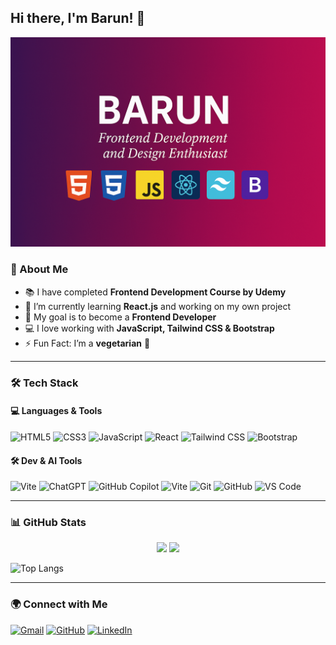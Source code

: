 ## Hi there, I'm Barun! 👋

![Banner](https://raw.githubusercontent.com/barundas97/barundas97/main/banner.png)

### 🚀 About Me
- 📚 I have completed **Frontend Development Course by Udemy**
- 🌱 I’m currently learning **React.js** and working on my own project
- 🎯 My goal is to become a **Frontend Developer**
- 💻 I love working with **JavaScript, Tailwind CSS & Bootstrap**
- ⚡ Fun Fact: I’m a **vegetarian** 🥗

---

### 🛠️ Tech Stack

#### 💻 Languages & Tools
![HTML5](https://img.shields.io/badge/-HTML5-E34F26?style=flat-square&logo=html5&logoColor=white)
![CSS3](https://img.shields.io/badge/-CSS3-1572B6?style=flat-square&logo=css3)
![JavaScript](https://img.shields.io/badge/-JavaScript-F7DF1E?style=flat-square&logo=javascript&logoColor=black)
![React](https://img.shields.io/badge/-React-61DAFB?style=flat-square&logo=react&logoColor=black)
![Tailwind CSS](https://img.shields.io/badge/-TailwindCSS-38B2AC?style=flat-square&logo=tailwind-css)
![Bootstrap](https://img.shields.io/badge/-Bootstrap-7952B3?style=flat-square&logo=bootstrap)

#### 🛠 Dev & AI Tools
![Vite](https://img.shields.io/badge/-Vite-646CFF?style=flat-square&logo=vite&logoColor=white)
![ChatGPT](https://img.shields.io/badge/-ChatGPT-00A67E?style=flat-square&logo=openai&logoColor=white)
![GitHub Copilot](https://img.shields.io/badge/-GitHub_Copilot-181717?style=flat-square&logo=github&logoColor=white)
![Vite](https://img.shields.io/badge/-Vite-646CFF?style=flat-square&logo=vite&logoColor=white)
![Git](https://img.shields.io/badge/-Git-F05032?style=flat-square&logo=git&logoColor=white)
![GitHub](https://img.shields.io/badge/-GitHub-181717?style=flat-square&logo=github)
![VS Code](https://img.shields.io/badge/-VSCode-007ACC?style=flat-square&logo=visual-studio-code)

---

### 📊 GitHub Stats
<div align="center">
  <img src="https://github-readme-stats.vercel.app/api?username=barundas97&show_icons=true&theme=dark&cache_seconds=1800" width="400px"/>
  <img src="https://github-readme-streak-stats.herokuapp.com/?user=barundas97&theme=dark" width="400px"/>
</div>

![Top Langs](https://github-readme-stats.vercel.app/api/top-langs/?username=barundas97&layout=compact&theme=dark&cache_seconds=1800)

---

### 🌍 Connect with Me
[![Gmail](https://img.shields.io/badge/Gmail-D14836?style=for-the-badge&logo=gmail&logoColor=white)](mailto:barundas800@gmail.com)
[![GitHub](https://img.shields.io/badge/GitHub-100000?style=for-the-badge&logo=github)](https://github.com/barundas97)
[![LinkedIn](https://img.shields.io/badge/LinkedIn-0077B5?style=for-the-badge&logo=linkedin)](https://linkedin.com/in/barun-das-97bd)
